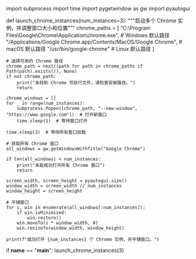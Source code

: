 import subprocess
import time
import pygetwindow as gw
import pyautogui

def launch_chrome_instances(num_instances=3):
    """启动多个 Chrome 实例，并调整窗口大小和位置"""
    chrome_paths = [
        "C:\\Program Files\\Google\\Chrome\\Application\\chrome.exe",  # Windows 默认路径
        "/Applications/Google Chrome.app/Contents/MacOS/Google Chrome",  # macOS 默认路径
        "/usr/bin/google-chrome"  # Linux 默认路径
    ]
    
    # 选择可用的 Chrome 路径
    chrome_path = next((path for path in chrome_paths if Path(path).exists()), None)
    if not chrome_path:
        print("未找到 Chrome 可执行文件，请检查安装路径。")
        return
    
    chrome_windows = []
    for _ in range(num_instances):
        subprocess.Popen([chrome_path, "--new-window", "https://www.google.com"])  # 打开新窗口
        time.sleep(1)  # 等待窗口打开
    
    time.sleep(3)  # 等待所有窗口加载
    
    # 获取所有 Chrome 窗口
    all_windows = gw.getWindowsWithTitle("Google Chrome")
    
    if len(all_windows) < num_instances:
        print("未能成功打开所有 Chrome 窗口")
        return
    
    screen_width, screen_height = pyautogui.size()
    window_width = screen_width // num_instances
    window_height = screen_height
    
    # 平铺窗口
    for i, win in enumerate(all_windows[:num_instances]):
        if win.isMinimized:
            win.restore()
        win.moveTo(i * window_width, 0)
        win.resizeTo(window_width, window_height)
    
    print(f"成功打开 {num_instances} 个 Chrome 实例，并平铺窗口。")

if __name__ == "__main__":
    launch_chrome_instances(3)
